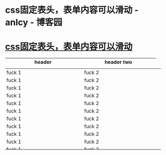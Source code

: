 
# css固定表头，表单内容可以滑动 - anlcy - 博客园






# [css固定表头，表单内容可以滑动](https://www.cnblogs.com/camilla/p/7582193.html)
<html>
<head>
<meta charset="utf-8">
<title>Table</title>
<style type="text/css">
.table{
width: 100%;
border-collapse:collapse;
border-spacing:0;
}
table thead, tbody tr {
display:table;
width:100%;
table-layout:fixed;
}
.fixedThead{
width: calc( 100% - 1em )
}
.scrollTbody{
display: block;
height: 262px;
overflow: auto;
width: 100%;
overflow-y:scroll;
}
.table td,.table th {
width: 200px;
border-bottom: none;
border-left: none;
border-right: 1px solid \#CCC;
border-top: 1px solid \#DDD;
padding: 2px 3px 3px 4px
}
.table tr{
border-left: 1px solid \#EB8;
border-bottom: 1px solid \#B74;
}
/*thead.fixedThead tr th:last-child {
color:\#FF0000;
width: 218px;
}*/
</style>
</head>
<body >
<table class="table">
<thead class="fixedThead">
<tr><th>header</th><th>header two</th></tr>
</thead>
<tbody class="scrollTbody">
<tr><td>fuck 1</td><td>fuck 2</td></tr>
<tr><td>fuck 1</td><td>fuck 2</td></tr>
<tr><td>fuck 1</td><td>fuck 2</td></tr>
<tr><td>fuck 1</td><td>fuck 2</td></tr>
<tr><td>fuck 1</td><td>fuck 2</td></tr>
<tr><td>fuck 1</td><td>fuck 2</td></tr>
<tr><td>fuck 1</td><td>fuck 2</td></tr>
<tr><td>fuck 1</td><td>fuck 2</td></tr>
<tr><td>fuck 1</td><td>fuck 2</td></tr>
<tr><td>fuck 1</td><td>fuck 2</td></tr>
<tr><td>fuck 1</td><td>fuck 2</td></tr>
<tr><td>fuck 1</td><td>fuck 2</td></tr>
<tr><td>fuck 1</td><td>fuck 2</td></tr>
<tr><td>fuck 1</td><td>fuck 2</td></tr>
<tr><td>fuck 1</td><td>fuck 2</td></tr>
<tr><td>fuck 1</td><td>fuck 2</td></tr>
<tr><td>fuck 1</td><td>fuck 2</td></tr>
<tr><td>fuck 1</td><td>fuck 2</td></tr>
<tr><td>fuck 1</td><td>fuck 2</td></tr>
<tr><td>fuck 1</td><td>fuck 2</td></tr>
<tr><td>fuck 1</td><td>fuck 2</td></tr>
<tr><td>fuck 1</td><td>fuck 2</td></tr>
<tr><td>fuck 1</td><td>fuck 2</td></tr>
<tr><td>fuck 1</td><td>fuck 2</td></tr>
<tr><td>fuck 1</td><td>fuck 2</td></tr>
<tr><td>fuck 1</td><td>fuck 2</td></tr>
<tr><td>fuck 1</td><td>fuck 2</td></tr>
<tr><td>fuck 1</td><td>fuck 2</td></tr>
<tr><td>fuck 1</td><td>fuck 2</td></tr>
<tr><td>fuck 1</td><td>fuck 2</td></tr>
<tr><td>fuck 1</td><td>fuck 2</td></tr>
<tr><td>fuck 1</td><td>fuck 2</td></tr>
<tr><td>fuck 1</td><td>fuck 2</td></tr>
<tr><td>fuck 1</td><td>fuck 2</td></tr>
<tr><td>fuck 1</td><td>fuck 2</td></tr>
<tr><td>fuck 1</td><td>fuck 2</td></tr>
<tr><td>fuck 1</td><td>fuck 2</td></tr>
<tr><td>fuck 1</td><td>fuck 2</td></tr>
</tbody>
</table>
</body>
</html>





